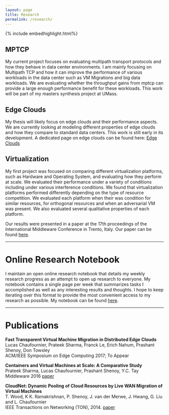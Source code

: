 ```yaml
---
layout: page
title: Research
permalink: /research/
---
```


{% include embedhighlight.html%}

## MPTCP
My current project focuses on evaluating multipath transport protocols and how they behave in data center environments. I am mainly focusing on Multipath TCP and how it can improve the performance of various workloads in the data center such as VM Migrations and big data workloads. We are evaluating whether the throughput gains from mptcp can provide a large enough performance benefit for these workloads. This work will be part of my masters synthesis project at UMass. 

## Edge Clouds
My thesis will likely focus on edge clouds and their performance aspects. We are currently looking at modeling different properties of edge clouds and how they compare to standard data centers. This work is still early in its development. A dedicated page on edge clouds can be found here: [Edge Clouds](/research/edgeclouds/)

## Virtualization

My first project was focused on comparing different virtualization platforms, such as Hardware and Operating System, and evaluating how they perform at scale. We evaluated their performance under a variety of conditions including under various interference conditions. We found that virtualization platforms performed differently depending on the type of resource competition. We evaluated each platform when their was condition for similar resources, for orthogonal resources and when an adversarial VM was present. We also evaluated several qualitative properties of each platform. 

Our results were presented in a paper at the 17th proceedings of the International Middleware Conference in Trento, Italy. Our paper can be found [here](/research/containers-vms).

---

# Online Research Notebook

I maintain an open online research notebook that details my weekly research progress as an attempt to open up research to everyone. My notebook contains a single page per week that summarizes tasks I accomplished as well as any interesting results and thoughts. I hope to keep iterating over this format to provide the most convenient access to my research as possible. My notebook can be found [here](/notebook).


---

# Publications

**Fast Transparent Virtual Machine Migration in Distributed Edge Clouds**<br/>
Lucas Chaufournier, Prateek Sharma, Franck Le, Erich Nahum, Prashant Shenoy, Don Towsley<br/>
ACM/IEEE Symposium on Edge Computing 2017; To Appear

**Containers and Virtual Machines at Scale: A Comparative Study**  
Prateek Sharma, Lucas Chaufournier, Prashant Shenoy, Y.C. Tay  
Middleware 2016 [paper](/research/containers-vms/)
      
**CloudNet: Dynamic Pooling of Cloud Resources by Live WAN Migration of Virtual Machines**  
T. Wood, K K. Ramakrishnan, P. Shenoy, J. van der Merwe, J. Hwang, G. Liu and L. Chaufournier  
IEEE Transactions on Networking (TON), 2014. [paper](/research/cloudnet)
      
